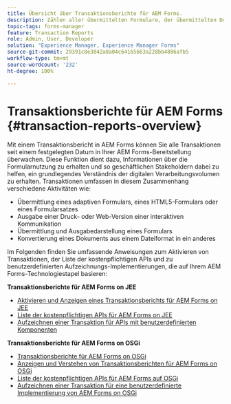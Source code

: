 ```yaml
---
title: Übersicht über Transaktionsberichte für AEM Forms.
description: Zählen aller übermittelten Formulare, der übermittelten Dokumente, wiedergegebenen interaktiven Kommunikationen, in ein anderes Format konvertierten Dokumente usw.
topic-tags: forms-manager
feature: Transaction Reports
role: Admin, User, Developer
solution: "Experience Manager, Experience Manager Forms"
source-git-commit: 29391c8e3042a8a04c64165663a228bb4886afb5
workflow-type: tm+mt
source-wordcount: '232'
ht-degree: 100%

---
```


# Transaktionsberichte für AEM Forms {#transaction-reports-overview}

Mit einem Transaktionsbericht in AEM Forms können Sie alle Transaktionen seit einem festgelegten Datum in Ihrer AEM Forms-Bereitstellung überwachen. Diese Funktion dient dazu, Informationen über die Formularnutzung zu erhalten und so geschäftlichen Stakeholdern dabei zu helfen, ein grundlegendes Verständnis der digitalen Verarbeitungsvolumen zu erhalten. Transaktionen umfassen in diesem Zusammenhang verschiedene Aktivitäten wie:

* Übermittlung eines adaptiven Formulars, eines HTML5-Formulars oder eines Formularsatzes
* Ausgabe einer Druck- oder Web-Version einer interaktiven Kommunikation
* Übermittlung und Ausgabedarstellung eines Formulars
* Konvertierung eines Dokuments aus einem Dateiformat in ein anderes

Im Folgenden finden Sie umfassende Anweisungen zum Aktivieren von Transaktionen, der Liste der kostenpflichtigen APIs und zu benutzerdefinierten Aufzeichnungs-Implementierungen, die auf Ihrem AEM Forms-Technologiestapel basieren:

**Transaktionsberichte für AEM Forms on JEE**

* [Aktivieren und Anzeigen eines Transaktionsberichts für AEM Forms on JEE](/help/forms/using/transaction-report-overview-jee.md)
* [Liste der kostenpflichtigen APIs für AEM Forms on JEE](/help/forms/using/transaction-reports-billable-apis-jee.md)
* [Aufzeichnen einer Transaktion für APIs mit benutzerdefinierten Komponenten](/help/forms/using/record-transaction-custom-component-jee.md)

**Transaktionsberichte für AEM Forms on OSGi**

* [Transaktionsberichte für AEM Forms on OSGi](/help/forms/using/transaction-reports-overview.md)
* [Anzeigen und Verstehen von Transaktionsberichten für AEM Forms on OSGi](/help/forms/using/viewing-and-understanding-transaction-reports.md)
* [Liste der kostenpflichtigen APIs für AEM Forms auf OSGi](/help/forms/using/transaction-reports-billable-apis.md)
* [Aufzeichnen einer Transaktion für eine benutzerdefinierte Implementierung von AEM Forms on OSGi](/help/forms/using/record-transaction-custom-implementation.md)
